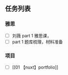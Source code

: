 ## 任务列表

### 雅思
- [ ] 刘薇 part 1 雅思课，
- [ ]  part 1 题库梳理，材料准备

### 项目
- [ ] [[01 【nuxt】portfolio]] 



